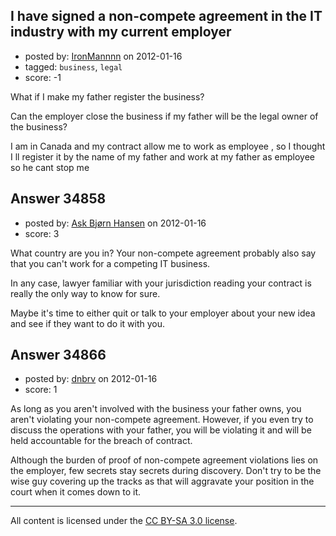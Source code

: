 ## I have signed a non-compete agreement in the IT industry with my current employer

- posted by: [IronMannnn](https://stackexchange.com/users/-1/15650-ironmannnn) on 2012-01-16
- tagged: `business`, `legal`
- score: -1

What if I make my father register the business?

Can the employer close the business if my father will be the legal owner of the business?

I am in Canada and my contract allow me to work as employee , so I thought I ll register it by the name of my father and work at my father as employee so he cant stop me 


## Answer 34858

- posted by: [Ask Bjørn Hansen](https://stackexchange.com/users/-1/4358-ask-bj-rn-hansen) on 2012-01-16
- score: 3

What country are you in?  Your non-compete agreement probably also say that you can't work for a competing IT business.

In any case, lawyer familiar with your jurisdiction reading your contract is really the only way to know for sure.

Maybe it's time to either quit or talk to your employer about your new idea and see if they want to do it with you.


## Answer 34866

- posted by: [dnbrv](https://stackexchange.com/users/-1/15284-dnbrv) on 2012-01-16
- score: 1

As long as you aren't involved with the business your father owns, you aren't violating your non-compete agreement. However, if you even try to discuss the operations with your father, you will be violating it and will be held accountable for the breach of contract.

Although the burden of proof of non-compete agreement violations lies on the employer, few secrets stay secrets during discovery. Don't try to be the wise guy covering up the tracks as that will aggravate your position in the court when it comes down to it.



---

All content is licensed under the [CC BY-SA 3.0 license](https://creativecommons.org/licenses/by-sa/3.0/).
